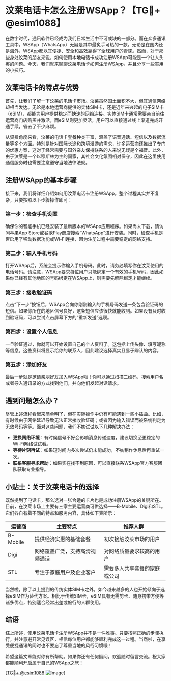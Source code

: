 # 汶莱电话卡怎么注册WSApp？【TG💪+ @esim1088】

在数字时代，通讯软件已经成为我们日常生活中不可或缺的一部分。而在众多通讯工具中，WSApp（WhatsApp）无疑是其中最炙手可热的一款。无论是在国内还是海外，WSApp都以其便捷、安全和高效赢得了全球用户的青睐。然而，对于那些身处汶莱的朋友来说，如何使用本地电话卡成功注册WSApp可能是一个让人头疼的问题。今天，我们就来聊聊汶莱电话卡如何注册WSApp，并且分享一些实用的小技巧。

## 汶莱电话卡的特点与优势

首先，让我们了解一下汶莱的电话卡市场。汶莱虽然国土面积不大，但其通信网络却相当发达。无论是本地运营商提供的实体SIM卡，还是近年来兴起的电子SIM卡（eSIM），都能为用户提供稳定而快速的网络连接。实体SIM卡通常需要亲自前往运营商门店购买并激活，而eSIM则更加灵活，用户可以直接通过线上渠道完成开通手续，省去了不少麻烦。

从资费角度来看，汶莱的电话卡套餐种类丰富，涵盖了语音通话、短信以及数据流量等多个方面。特别是针对国际长途和跨境漫游的需求，许多运营商还推出了专门的优惠方案，这对于经常需要与国外亲友保持联系的人来说无疑是个福音。此外，由于汶莱是一个以穆斯林为主的国家，其社会文化氛围相对保守，因此在这里使用通信服务时也需要注意遵守当地法律法规。

## 注册WSApp的基本步骤

接下来，我们将详细介绍如何用汶莱电话卡注册WSApp。整个过程其实并不复杂，只要按照以下步骤操作即可：

### 第一步：检查手机设置
确保你的智能手机已经安装了最新版本的WSApp应用程序。如果尚未下载，请访问苹果App Store或谷歌Play商店搜索“WhatsApp”进行安装。同时，检查手机是否启用了移动数据功能或Wi-Fi连接，因为注册过程中需要稳定的网络支持。

### 第二步：输入手机号码
打开WSApp后，系统会提示你输入手机号码。此时，请务必填写你在汶莱使用的电话号码。请注意，WSApp要求每位用户只能绑定一个有效的手机号码，因此如果你已经有其他地区的号码绑定在WSApp上，则需要先解除绑定才能继续。

### 第三步：接收验证码
点击“下一步”按钮后，WSApp会向你刚刚输入的手机号码发送一条包含验证码的短信。如果你所在的地区信号良好，这条短信应该很快就能收到。如果没有及时收到验证码，可以尝试点击屏幕下方的“重新发送”选项。

### 第四步：设置个人信息
一旦验证通过，你就可以开始设置自己的个人资料了。这包括上传头像、填写昵称等信息。这些资料将显示给你的联系人，因此建议选择真实且易于辨认的内容。

### 第五步：添加好友
最后一步就是邀请亲朋好友加入WSApp啦！你可以通过扫描二维码、搜索用户名或者导入通讯录的方式找到他们，并向他们发起对话请求。

## 遇到问题怎么办？

尽管上述流程看起来简单明了，但在实际操作中仍有可能遇到一些小插曲。比如，有时候由于网络延迟导致无法正常接收验证码；或者因为输入错误而被系统判定为无效号码等等。面对这些问题，我们不妨试试以下几种解决办法：

- **更换网络环境**：有时候信号不好会影响消息传递速度，建议切换至更稳定的Wi-Fi网络试试看。
- **等待片刻再试**：如果短时间内多次尝试仍未能成功，不妨稍作休息后再重试一次。
- **联系客服寻求帮助**：如果实在找不到原因，可以直接联系WSApp官方客服团队获取专业指导。

## 小贴士：关于汶莱电话卡的选择

既然提到了电话卡，那么选对一张合适的卡片也是成功注册WSApp的关键所在。目前，在汶莱市场上主要有三家主要运营商可供选择——B-Mobile、Digi和STL。它们各自有着不同的特点和服务内容，具体如下表所示：

| 运营商 | 主要特点 | 推荐人群 |
| ------ | -------- | -------- |
| B-Mobile | 提供经济实惠的基础套餐 | 初次接触汶莱市场的用户 |
| Digi     | 网络覆盖广泛，支持高清视频通话 | 对网络质量要求较高的用户 |
| STL      | 专注于家庭用户及企业客户 | 需要多人共享套餐的家庭或公司 |

当然啦，除了以上提到的传统实体SIM卡之外，如今越来越多的人也开始倾向于选择eSIM作为替代方案。相比于传统SIM卡，eSIM具有无需剪卡、随身携带方便等诸多优点，特别适合经常出差或旅行的人群使用。

## 结语

综上所述，使用汶莱电话卡注册WSApp并不是一件难事。只要按照正确的步骤执行，并注意避开常见误区，相信每位用户都能够顺利完成这一过程。当然啦，在享受便捷通讯的同时也不要忘了尊重当地的风俗习惯哦！

希望这篇文章能对你有所帮助。如果你还有任何疑问，欢迎随时留言交流。祝大家都能顺利开启属于自己的WSApp之旅！

[[TG💪+ @esim1088](https://t.me/s/esim1088) ![Image](https://i.postimg.cc/4NQfJmqS/Snipaste-2025-05-13-00-14-12.png)]